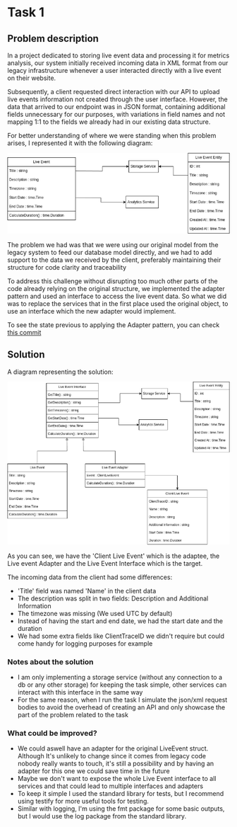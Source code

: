 # Task 1
## Problem description

In a project dedicated to storing live event data and processing it for metrics analysis, our system initially received incoming data in XML format from our legacy infrastructure whenever a user interacted directly with a live event on their website. 

Subsequently, a client requested direct interaction with our API to upload  live events information not created through the user interface. However, the data that arrived to our endpoint was in JSON format, containing additional fields unnecessary for our purposes, with variations in field names and not mapping 1:1 to the fields we already had in our existing data structure. 

For better understanding of where we were standing when this problem arises, I represented it with the following diagram:

![alt text.](/diagrams/task1/previous.png "Previous solution.")

The problem we had was that we were using our original model from the legacy system to feed our database model directly, and we had to add support to the data we received by the client, preferably maintaining their structure for code clarity and traceability

To address this challenge without disrupting too much other parts of the code already relying on the original structure, we implemented the adapter pattern and used an interface to access the live event data. So what we did was to replace the services that in the first place used the original object, to use an interface which the new adapter would implement. 

To see the state previous to applying the Adapter pattern, you can check [this commit](https://github.com/pintotomas/golang-tasks/commit/89dd356e639fdf5ee11cb10b3d811ee09074a641)

## Solution

A diagram representing the solution:

![alt text.](/diagrams/task1/new.png "New solution.")

As you can see, we have the 'Client Live Event' which is the adaptee, the Live event Adapter and the Live Event Interface which is the target.

The incoming data from the client had some differences:

* 'Title' field was named 'Name' in the client data
* The description was split in two fields: Description and Additional Information
* The timezone was missing (We used UTC by default)
* Instead of having the start and end date, we had the start date and the duration
* We had some extra fields like ClientTraceID we didn't require but could come handy for logging purposes for example

### Notes about the solution

* I am only implementing a storage service (without any connection to a db or any other storage) for keeping the task simple, other services can interact with this interface in the same way
* For the same reason, when I run the task I simulate the json/xml request bodies to avoid the overhead of creating an API and only showcase the part of the problem related to the task

### What could be improved?

* We could aswell have an adapter for the original LiveEvent struct. Although It's unlikely to change since it comes from legacy code nobody really wants to touch, it's still a possibility and by having an adapter for this one we could save time in the future 
* Maybe we don't want to expose the whole Live Event interface to all services and that could lead to multiple interfaces and adapters
* To keep it simple I used the standard library for tests, but I recommend using testify for more useful tools for testing. 
* Similar with logging, I'm using the fmt package for some basic outputs, but I would use the log package from the standard library.